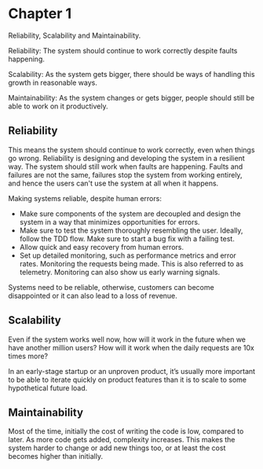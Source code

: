 # Chapter 1

Reliability, Scalability and Maintainability.

Reliability: The system should continue to work correctly despite faults happening.

Scalability: As the system gets bigger, there should be ways of handling this growth in reasonable ways.

Maintainability: As the system changes or gets bigger, people should still be able to work on it productively.

## Reliability

This means the system should continue to work correctly, even when things go wrong. Reliability is designing and developing the system in a resilient way. The system should still work when faults are happening. Faults and failures are not the same, failures stop the system from working entirely, and hence the users can't use the system at all when it happens.

Making systems reliable, despite human errors:

- Make sure components of the system are decoupled and design the system in a way that minimizes opportunities for errors.
- Make sure to test the system thoroughly resembling the user. Ideally, follow the TDD flow. Make sure to start a bug fix with a failing test.
- Allow quick and easy recovery from human errors.
- Set up detailed monitoring, such as performance metrics and error rates. Monitoring the requests being made. This is also referred to as telemetry. Monitoring can also show us early warning signals.

Systems need to be reliable, otherwise, customers can become disappointed or it can also lead to a loss of revenue.

## Scalability

Even if the system works well now, how will it work in the future when we have another million users? How will it work when the daily requests are 10x times more?

In an early-stage startup or an unproven product, it’s usually more important to be able to iterate quickly on product features than it is to scale to some hypothetical future load.

## Maintainability

Most of the time, initially the cost of writing the code is low, compared to later. As more code gets added, complexity increases. This makes the system harder to change or add new things too, or at least the cost becomes higher than initially.
